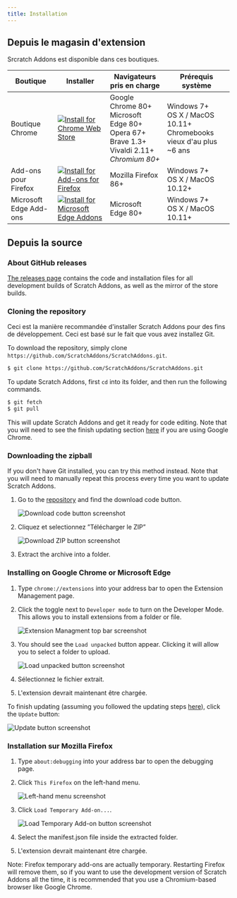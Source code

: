 ```yaml
---
title: Installation
---
```


## Depuis le magasin d'extension

Srcratch Addons est disponible dans ces boutiques.

| Boutique | Installer | Navigateurs pris en charge | Prérequis système |
| - | - | - | - |
| Boutique Chrome | [![Install for Chrome Web Store](https://img.shields.io/chrome-web-store/v/fbeffbjdlemaoicjdapfpikkikjoneco?style=flat-square&logo=google-chrome&logoColor=white&label=install&color=4285F4)](https://chrome.google.com/webstore/detail/fbeffbjdlemaoicjdapfpikkikjoneco) | Google Chrome 80+<br />Microsoft Edge 80+<br />Opera 67+<br />Brave 1.3+<br />Vivaldi 2.11+<br />*Chromium 80+* | Windows 7+<br />OS X / MacOS 10.11+<br />Chromebooks vieux d'au plus ~6 ans
| Add-ons pour Firefox | [![Install for Add-ons for Firefox](https://img.shields.io/amo/v/scratch-messaging-extension?style=flat-square&logo=firefox-browser&logoColor=white&label=install&color=FF7139)](https://addons.mozilla.org/firefox/addon/scratch-messaging-extension/) | Mozilla Firefox 86+ | Windows 7+<br />OS X / MacOS 10.12+
| Microsoft Edge Add-ons | [![Install for Microsoft Edge Addons](https://img.shields.io/badge/dynamic/json?style=flat-square&logo=microsoftedge&logoColor=white&label=install&color=0078D7&prefix=v&query=%24.version&url=https%3A%2F%2Fmicrosoftedge.microsoft.com%2Faddons%2Fgetproductdetailsbycrxid%2Filiepgjnemckemgnledoipfiilhajdjj)](https://microsoftedge.microsoft.com/addons/detail/iliepgjnemckemgnledoipfiilhajdjj) | Microsoft Edge 80+ | Windows 7+<br />OS X / MacOS 10.11+

## Depuis la source

### About GitHub releases

[The releases page](https://github.com/ScratchAddons/ScratchAddons/releases) contains the code and installation files for all development builds of Scratch Addons, as well as the mirror of the store builds.

### Cloning the repository

Ceci est la manière recommandée d'installer Scratch Addons pour des fins de développement. Ceci est basé sur le fait que vous avez installez Git.

To download the repository, simply clone `https://github.com/ScratchAddons/ScratchAddons.git`.

```sh
$ git clone https://github.com/ScratchAddons/ScratchAddons.git
```
To update Scratch Addons, first `cd` into its folder, and then run the following commands.

```sh
$ git fetch
$ git pull
```

This will update Scratch Addons and get it ready for code editing. Note that you will need to see the finish updating section [here](#install-on-google-chrome) if you are using Google Chrome.


### Downloading the zipball

If you don't have Git installed, you can try this method instead. Note that you will need to manually repeat this process every time you want to update Scratch Addons.

1. Go to the [repository](https://github.com/ScratchAddons/ScratchAddons) and find the download code button.

   ![Download code button screenshot](/assets/img/docs/download-code-button.png)

2. Cliquez et selectionnez ”Télécharger le ZIP”

   ![Download ZIP button screenshot](/assets/img/docs/download-zipball-button.png)

3. Extract the archive into a folder.

### Installing on Google Chrome or Microsoft Edge

1. Type `chrome://extensions` into your address bar to open the Extension Management page.

2. Click the toggle next to `Developer mode` to turn on the Developer Mode. This allows you to install extensions from a folder or file.

   ![Extension Managment top bar screenshot](/assets/img/docs/developer-mode-toggle.png)

3. You should see the `Load unpacked` button appear. Clicking it will allow you to select a folder to upload.

   ![Load unpacked button screenshot](/assets/img/docs/load-unpacked-button.png)

4. Sélectionnez le fichier extrait.
5. L'extension devrait maintenant être chargée.

To finish updating (assuming you followed the updating steps [here](#cloning-the-repository)), click the `Update` button:

![Update button screenshot](/assets/img/docs/update-button.png)


### Installation sur Mozilla Firefox

1. Type `about:debugging` into your address bar to open the debugging page.

2. Click `This Firefox` on the left-hand menu.

   ![Left-hand menu screenshot](/assets/img/docs/left-hand-menu.png)

4. Click `Load Temporary Add-on...`.

   ![Load Temporary Add-on button screenshot](/assets/img/docs/load-addon.png)

6. Select the manifest.json file inside the extracted folder.
7. L'extension devrait maintenant être chargée.

Note: Firefox temporary add-ons are actually temporary. Restarting Firefox will remove them, so if you want to use the development version of Scratch Addons all the time, it is recommended that you use a Chromium-based browser like Google Chrome.

